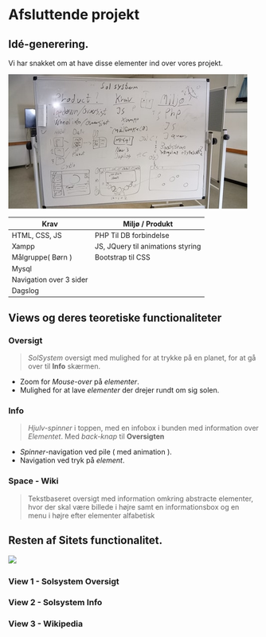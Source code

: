 # Afsluttende projekt

## Idé-generering.

Vi har snakket om at have disse elementer ind over vores projekt.

![](.\43476120_247507859281397_2510296328815247360_n.jpg)

| Krav                    | Miljø / Produkt                   |
| ----------------------- | --------------------------------- |
| HTML, CSS, JS           | PHP Til DB forbindelse            |
| Xampp                   | JS, JQuery til animations styring |
| Målgruppe( Børn )       | Bootstrap til CSS                 |
| Mysql                   |                                   |
| Navigation over 3 sider |                                   |
| Dagslog                 |                                   |

## Views og deres teoretiske functionaliteter

### Oversigt 

> *SolSystem* oversigt med mulighed for at trykke på en planet, for at gå over til **Info** skærmen.

* Zoom for *Mouse-over* på *elementer*.
* Mulighed for at lave *elementer* der drejer rundt om sig solen.

### Info

> *Hjulv-spinner* i toppen, med en infobox i bunden med information over *Elementet*.
> Med *back-knap* til **Oversigten**

* *Spinner*-navigation ved pile ( med animation ).
* Navigation ved tryk på *element*.

### Space - Wiki

> Tekstbaseret oversigt med information omkring abstracte elementer, hvor der skal være billede i højre samt en informationsbox og en menu i højre efter elementer alfabetisk

## Resten af Sitets functionalitet.

![](C:\xampp\htdocs\SolSystem\Doc\Overview.png)

### View 1 - Solsystem Oversigt



### View 2 - Solsystem Info



### View 3 - Wikipedia




